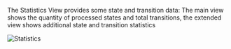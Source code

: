The Statistics View provides some state and transition data: The main view shows the quantity of processed states and total transitions, the extended view shows additional state and transition statistics

![Statistics](../screenshots/Statistics.png)
